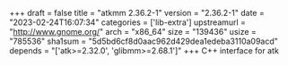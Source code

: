 +++
draft = false
title = "atkmm 2.36.2-1"
version = "2.36.2-1"
date = "2023-02-24T16:07:34"
categories = ['lib-extra']
upstreamurl = "http://www.gnome.org/"
arch = "x86_64"
size = "139436"
usize = "785536"
sha1sum = "5d5bd6cf8d0aac962d429dea1edeba3110a09acd"
depends = "['atk>=2.32.0', 'glibmm>=2.68.1']"
+++
C++ interface for atk